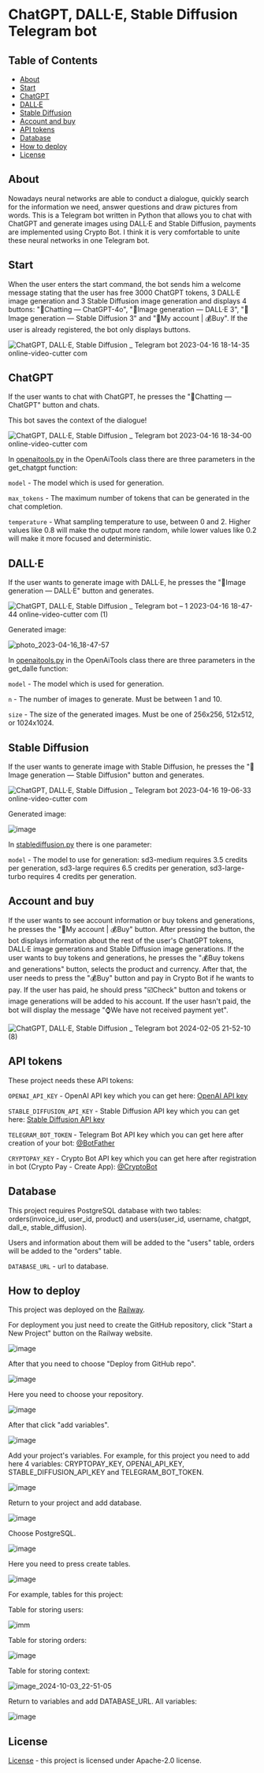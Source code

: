 # ChatGPT, DALL·E, Stable Diffusion Telegram bot

## Table of Contents

+ [About](#about)
+ [Start](#start)
+ [ChatGPT](#chatgpt)
+ [DALL·E](#dalle)
+ [Stable Diffusion](#stablediffusion)
+ [Account and buy](#accountbuy)
+ [API tokens](#apitokens)
+ [Database](#database)
+ [How to deploy](#howtodeploy)
+ [License](#license)

## About <a name = "about"></a>

Nowadays neural networks are able to conduct a dialogue, quickly search for the information we need, answer questions and draw pictures from words. This is a Telegram bot written in Python that allows you to chat with ChatGPT and generate images using DALL·E and Stable Diffusion, payments are implemented using Crypto Bot. I think it is very comfortable to unite these neural networks in one Telegram bot.

## Start <a name = "start"></a>
When the user enters the start command, the bot sends him a welcome message stating that the user has free 3000 ChatGPT tokens, 3 DALL·E image generation and 3 Stable Diffusion image generation and displays 4 buttons: "💭Chatting — ChatGPT-4o", "🌄Image generation — DALL·E 3", "🌅Image generation — Stable Diffusion 3" and "👤My account | 💰Buy". If the user is already registered, the bot only displays buttons.

![ChatGPT, DALL·E, Stable Diffusion _ Telegram bot 2023-04-16 18-14-35 _online-video-cutter com_](https://user-images.githubusercontent.com/60838512/232325199-508eb8c5-4bfc-44ad-afde-d87b820fc4bb.gif)

## ChatGPT <a name = "chatgpt"></a>
If the user wants to chat with ChatGPT, he presses the "💭Chatting — ChatGPT" button and chats.

This bot saves the context of the dialogue!

![ChatGPT, DALL·E, Stable Diffusion _ Telegram bot 2023-04-16 18-34-00 _online-video-cutter com_](https://user-images.githubusercontent.com/60838512/232324085-8998d1e4-c075-4b72-818f-e516838c199a.gif)

In [openaitools.py](https://github.com/vladislav-bordiug/ChatGPT_DALL_E_StableDiffusion_Telegram_Bot/blob/main/openaitools.py) in the OpenAiTools class there are three parameters in the get_chatgpt function:

```model``` - The model which is used for generation.

```max_tokens``` - The maximum number of tokens that can be generated in the chat completion.

```temperature``` - What sampling temperature to use, between 0 and 2. Higher values like 0.8 will make the output more random, while lower values like 0.2 will make it more focused and deterministic.

## DALL·E <a name = "dalle"></a>
If the user wants to generate image with DALL·E, he presses the "🌄Image generation — DALL·E" button and generates.

![ChatGPT, DALL·E, Stable Diffusion _ Telegram bot – _1_ 2023-04-16 18-47-44 _online-video-cutter com_ (1)](https://user-images.githubusercontent.com/60838512/232324731-81761500-1a5c-4bd3-a728-b8917c8dd1eb.gif)

Generated image:

![photo_2023-04-16_18-47-57](https://user-images.githubusercontent.com/60838512/232333088-8cca3d7c-81b8-4f99-81b1-f621a2759452.jpg)

In [openaitools.py](https://github.com/vladislav-bordiug/ChatGPT_DALL_E_StableDiffusion_Telegram_Bot/blob/main/openaitools.py) in the OpenAiTools class there are three parameters in the get_dalle function:

```model``` - The model which is used for generation.

```n``` - The number of images to generate. Must be between 1 and 10.

```size``` - The size of the generated images. Must be one of 256x256, 512x512, or 1024x1024.

## Stable Diffusion <a name = "stablediffusion"></a>
If the user wants to generate image with Stable Diffusion, he presses the "🌅Image generation — Stable Diffusion" button and generates.

![ChatGPT, DALL·E, Stable Diffusion _ Telegram bot 2023-04-16 19-06-33 _online-video-cutter com_](https://user-images.githubusercontent.com/60838512/232325734-ac97a733-91ef-490e-a30f-e970358ad585.gif)

Generated image:

![image](https://user-images.githubusercontent.com/60838512/232325586-649bb911-aa0a-4a7b-9fa1-4ea544f93485.png)

In [stablediffusion.py](https://github.com/vladislav-bordiug/ChatGPT_DALL_E_StableDiffusion_Telegram_Bot/blob/main/stablediffusion.py) there is one parameter:

```model``` - The model to use for generation: sd3-medium requires 3.5 credits per generation, sd3-large requires 6.5 credits per generation, sd3-large-turbo requires 4 credits per generation.

## Account and buy <a name = "accountbuy"></a>
If the user wants to see account information or buy tokens and generations, he presses the "👤My account | 💰Buy" button. After pressing the button, the bot displays information about the rest of the user's ChatGPT tokens, DALL·E image generations and Stable Diffusion image generations. If the user wants to buy tokens and generations, he presses the "💰Buy tokens and generations" button, selects the product and currency. After that, the user needs to press the "💰Buy" button and pay in Crypto Bot if he wants to pay. If the user has paid, he should press "☑️Check" button and tokens or image generations will be added to his account. If the user hasn't paid, the bot will display the message "⌚️We have not received payment yet".

![ChatGPT, DALL·E, Stable Diffusion _ Telegram bot 2024-02-05 21-52-10 (8)](https://github.com/vladislav-bordiug/ChatGPT_DALL_E_StableDiffusion_Telegram_Bot/assets/60838512/5a7dbbd6-41f4-4efa-89a8-53f0c900aafd)

## API tokens <a name = "apitokens"></a>

These project needs these API tokens: 

```OPENAI_API_KEY``` - OpenAI API key which you can get here: [OpenAI API key](https://platform.openai.com/account/api-keys)

```STABLE_DIFFUSION_API_KEY``` - Stable Diffusion API key which you can get here: [Stable Diffusion API key](https://beta.dreamstudio.ai/account)

```TELEGRAM_BOT_TOKEN``` - Telegram Bot API key which you can get here after creation of your bot: [@BotFather](https://t.me/BotFather)

```CRYPTOPAY_KEY``` - Crypto Bot API key which you can get here after registration in bot (Crypto Pay - Create App): [@CryptoBot](https://t.me/CryptoBot)

## Database <a name = "database"></a>

This project requires PostgreSQL database with two tables: orders(invoice_id, user_id, product) and users(user_id, username, chatgpt, dall_e, stable_diffusion). 

Users and information about them will be added to the "users" table, orders will be added to the "orders" table.

```DATABASE_URL``` - url to database.

## How to deploy <a name = "howtodeploy"></a>

This project was deployed on the [Railway](https://railway.app/).

For deployment you just need to create the GitHub repository, click "Start a New Project" button on the Railway website.

![image](https://user-images.githubusercontent.com/60838512/232328076-fd3f8281-e523-4b08-ade9-47cd3c7fb9ab.png)

After that you need to choose "Deploy from GitHub repo".

![image](https://user-images.githubusercontent.com/60838512/232328194-5fbfcea8-1cfd-4b4e-b484-727a3e9498be.png)

Here you need to choose your repository.

![image](https://user-images.githubusercontent.com/60838512/232328334-2db545e9-07ba-4b1b-a89a-14f0ecbbf12e.png)

After that click "add variables".

![image](https://user-images.githubusercontent.com/60838512/232328415-5d10a920-a8a6-4c11-8675-9ad5ce6fb30a.png)

Add your project's variables. For example, for this project you need to add here 4 variables: CRYPTOPAY_KEY, OPENAI_API_KEY, STABLE_DIFFUSION_API_KEY and TELEGRAM_BOT_TOKEN.

![image](https://user-images.githubusercontent.com/60838512/232328573-8cbb0eca-aca9-4fc0-8656-e303b4af90e8.png)

Return to your project and add database.

![image](https://user-images.githubusercontent.com/60838512/232328651-e02d41cc-2cd3-4b1c-ac52-a7f6312ed2cd.png)

Choose PostgreSQL.

![image](https://user-images.githubusercontent.com/60838512/232328670-25835f92-57bd-4f2b-9477-075638574454.png)

Here you need to press create tables.

![image](https://user-images.githubusercontent.com/60838512/232328709-476b146f-42e6-44ed-826f-c10762697aeb.png)

For example, tables for this project:

Table for storing users:

![imm](https://github.com/vladislav-bordiug/ChatGPT_DALL_E_StableDiffusion_Telegram_Bot/assets/60838512/5ee426a1-5f36-4a53-b2aa-3833ad888755)

Table for storing orders:

![image](https://github.com/vladislav-bordiug/ChatGPT_DALL_E_StableDiffusion_Telegram_Bot/assets/60838512/6f74e04e-ee85-47eb-9f53-92b731e76b67)

Table for storing context:

![image_2024-10-03_22-51-05](https://github.com/user-attachments/assets/e40d54db-82a4-4d2a-8881-4a41d5b2e0f1)

Return to variables and add DATABASE_URL. All variables:

![image](https://github.com/vladislav-bordiug/ChatGPT_DALL_E_StableDiffusion_Telegram_Bot/assets/60838512/70759227-5126-4508-9cc1-ce338abbc224)

## License <a name = "license"></a>

[License](https://github.com/vladislav-bordiug/ChatGPT_DALL_E_StableDiffusion_Telegram_Bot/blob/main/LICENSE) - this project is licensed under Apache-2.0 license.
